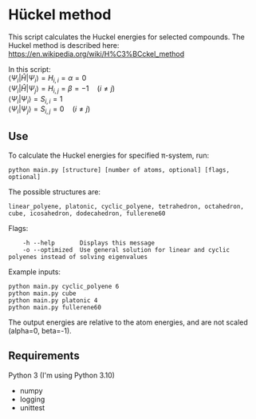 # Hückel method
This script calculates the Huckel energies for selected compounds.
The Huckel method is described here:
https://en.wikipedia.org/wiki/H%C3%BCckel_method

In this script:  
$\left<\Psi_i\middle|\hat{H}\middle|\Psi_i\right>=H_{i,i}=\alpha=0$  
$\left<\Psi_i\middle|\hat{H}\middle|\Psi_j\right>=H_{i,j}=\beta=-1 \quad (i\ne j)$  
$\left<\Psi_i\middle|\Psi_i\right>=S_{i,i}=1$  
$\left<\Psi_i\middle|\Psi_j\right>=S_{i,j}=0 \quad (i\ne j)$  


## Use
To calculate the Huckel energies for specified &pi;-system, run:  
```
python main.py [structure] [number of atoms, optional] [flags, optional]
```  
The possible structures are:  
```
linear_polyene, platonic, cyclic_polyene, tetrahedron, octahedron, cube, icosahedron, dodecahedron, fullerene60
```  
Flags:  
```
    -h --help       Displays this message  
    -o --optimized  Use general solution for linear and cyclic polyenes instead of solving eigenvalues
```
Example inputs:  
```
python main.py cyclic_polyene 6
python main.py cube
python main.py platonic 4
python main.py fullerene60
```
The output energies are relative to the atom energies, and are not scaled (alpha=0, beta=-1).

## Requirements
Python 3 (I'm using Python 3.10)  
 * numpy  
 * logging  
 * unittest